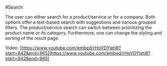 #Search

The user can either search for a product/service or for a company.
Both options offer a text-based search with suggestions and various grouped filters. The product/service search can switch between prioritizing the product name or its category.
Furthermore, one can change the styling and sorting of the result page.

Video: [https://www.youtube.com/embed/rHoVDYjetj8?start=842&end=965](https://www.youtube.com/embed/rHoVDYjetj8?start=842&end=965)